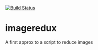 [![Build Status](https://travis-ci.org/toros-astro/imageredux.svg?branch=master)](https://travis-ci.org/toros-astro/imageredux)

# imageredux
A first approx to a script to reduce images

